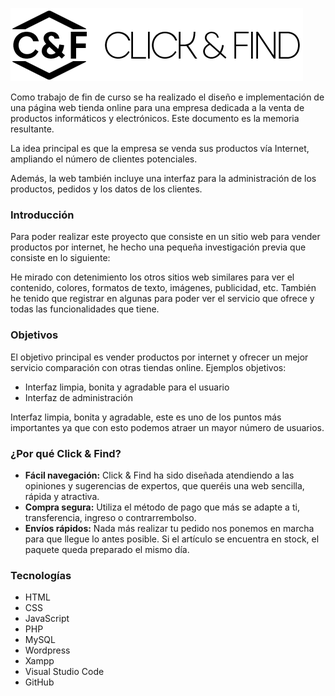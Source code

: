 ![LOGO](wp-content/uploads/2019/06/logoN1.png)

Como trabajo de fin de curso se ha realizado el diseño e implementación de una página web tienda online para una empresa dedicada a la venta de productos informáticos y electrónicos. Este documento es la memoria resultante.

La idea principal es que la empresa se venda sus productos vía Internet, ampliando el número de clientes potenciales.

Además, la web también incluye una interfaz para la administración de los productos, pedidos y los datos de los clientes.

### Introducción
Para poder realizar este proyecto que consiste en un sitio web para vender productos por internet, he hecho una pequeña investigación previa que consiste en lo siguiente:

He mirado con detenimiento los otros sitios web similares para ver el contenido, colores, formatos de texto, imágenes, publicidad, etc. También he tenido que registrar en algunas para poder ver el servicio que ofrece y todas las funcionalidades que tiene.

### Objetivos
El objetivo principal es vender productos por internet y ofrecer un mejor servicio comparación con otras tiendas online.
Ejemplos objetivos:

+ Interfaz limpia, bonita y agradable para el usuario
+ Interfaz de administración

Interfaz limpia, bonita y agradable, este es uno de los puntos más importantes ya que con esto podemos atraer un mayor número de usuarios.

### ¿Por qué Click & Find?
+ **Fácil navegación:** Click & Find ha sido diseñada atendiendo a las opiniones y sugerencias de expertos, que queréis una web sencilla, rápida y atractiva.
+ **Compra segura:** Utiliza el método de pago que más se adapte a ti, transferencia, ingreso o contrarrembolso.
+ **Envíos rápidos:** Nada más realizar tu pedido nos ponemos en marcha para que llegue lo antes posible. Si el artículo se encuentra en stock, el paquete queda preparado el mismo día.

### Tecnologías
+ HTML
+ CSS
+ JavaScript
+ PHP
+ MySQL
+ Wordpress
+ Xampp
+ Visual Studio Code
+ GitHub
